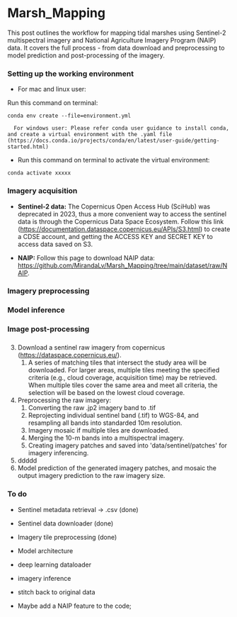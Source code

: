 # Marsh_Mapping

This post outlines the workflow for mapping tidal marshes using Sentinel-2 multispectral imagery and National Agriculture Imagery Program (NAIP) data. It covers the full process - from data download and preprocessing to model prediction and post-processing of the imagery.

### Setting up the working environment

- For mac and linux user:

Run this command on terminal:

`conda env create --file=environment.yml`

      For windows user: Please refer conda user guidance to install conda, and create a virtual environment with the .yaml file (https://docs.conda.io/projects/conda/en/latest/user-guide/getting-started.html)

- Run this command on terminal to activate the virtual environment:

`conda activate xxxxx`


### Imagery acquisition
- **Sentinel-2 data:** The Copernicus Open Access Hub (SciHub) was deprecated in 2023, thus a more convenient way to access the sentinel data is through the Copernicus Data Space Ecosystem. Follow this link (https://documentation.dataspace.copernicus.eu/APIs/S3.html) to create a CDSE account, and getting the ACCESS KEY and SECRET KEY to access data saved on S3.  

- **NAIP:** Follow this page to download NAIP data: https://github.com/MirandaLv/Marsh_Mapping/tree/main/dataset/raw/NAIP. 



### Imagery preprocessing


### Model inference


### Image post-processing







###
3. Download a sentinel raw imagery from copernicus (https://dataspace.copernicus.eu/).
   1. A series of matching tiles that intersect the study area will be downloaded. For larger areas, multiple tiles meeting the specified criteria (e.g., cloud coverage, acquisition time) may be retrieved. When multiple tiles cover the same area and meet all criteria, the selection will be based on the lowest cloud coverage.
4. Preprocessing the raw imagery:
      1. Converting the raw .jp2 imagery band to .tif 
      2. Reprojecting individual sentinel band (.tif) to WGS-84, and resampling all bands into standarded 10m resolution.
      3. Imagery mosaic if multiple tiles are downloaded.
      4. Merging the 10-m bands into a multispectral imagery. 
      5. Creating imagery patches and saved into 'data/sentinel/patches' for imagery inferencing.
5. ddddd
6. Model prediction of the generated imagery patches, and mosaic the output imagery prediction to the raw imagery size.




### To do
- Sentinel metadata retrieval -> .csv (done)
- Sentinel data downloader (done)
- Imagery tile preprocessing (done) 
- Model architecture
- deep learning dataloader
- imagery inference
- stitch back to original data

- Maybe add a NAIP feature to the code;
